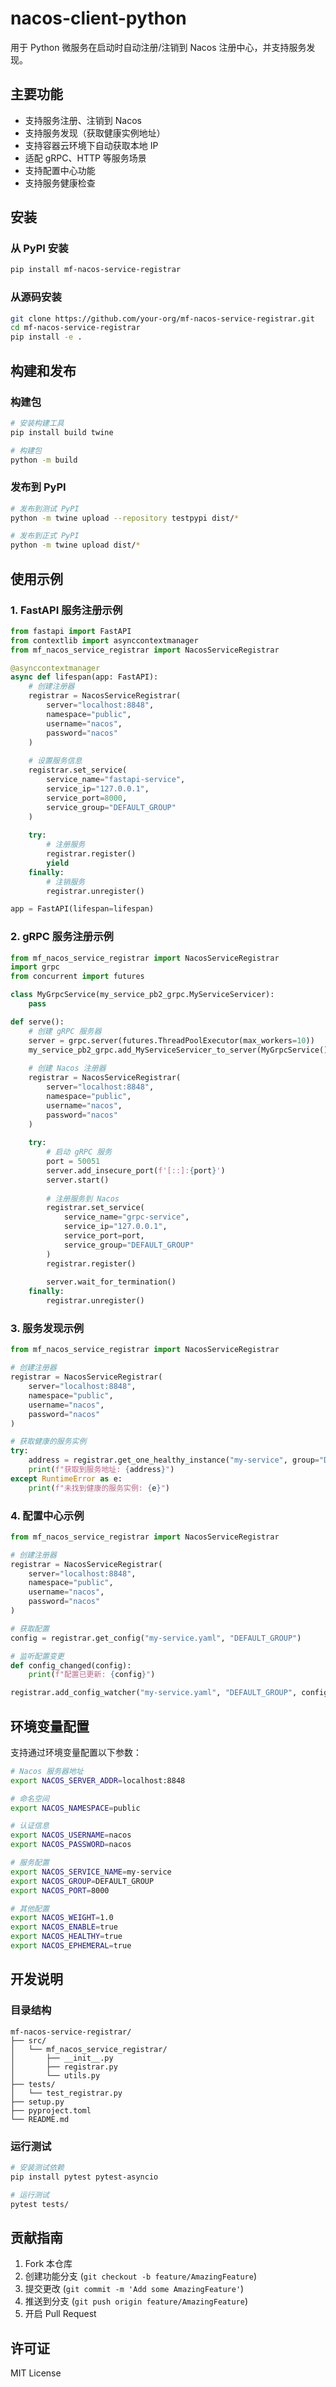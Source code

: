 # nacos-client-python

用于 Python 微服务在启动时自动注册/注销到 Nacos 注册中心，并支持服务发现。

## 主要功能
- 支持服务注册、注销到 Nacos
- 支持服务发现（获取健康实例地址）
- 支持容器云环境下自动获取本地 IP
- 适配 gRPC、HTTP 等服务场景
- 支持配置中心功能
- 支持服务健康检查

## 安装

### 从 PyPI 安装
```bash
pip install mf-nacos-service-registrar
```

### 从源码安装
```bash
git clone https://github.com/your-org/mf-nacos-service-registrar.git
cd mf-nacos-service-registrar
pip install -e .
```

## 构建和发布

### 构建包
```bash
# 安装构建工具
pip install build twine

# 构建包
python -m build
```

### 发布到 PyPI
```bash
# 发布到测试 PyPI
python -m twine upload --repository testpypi dist/*

# 发布到正式 PyPI
python -m twine upload dist/*
```

## 使用示例

### 1. FastAPI 服务注册示例
```python
from fastapi import FastAPI
from contextlib import asynccontextmanager
from mf_nacos_service_registrar import NacosServiceRegistrar

@asynccontextmanager
async def lifespan(app: FastAPI):
    # 创建注册器
    registrar = NacosServiceRegistrar(
        server="localhost:8848",
        namespace="public",
        username="nacos",
        password="nacos"
    )
    
    # 设置服务信息
    registrar.set_service(
        service_name="fastapi-service",
        service_ip="127.0.0.1",
        service_port=8000,
        service_group="DEFAULT_GROUP"
    )
    
    try:
        # 注册服务
        registrar.register()
        yield
    finally:
        # 注销服务
        registrar.unregister()

app = FastAPI(lifespan=lifespan)
```

### 2. gRPC 服务注册示例
```python
from mf_nacos_service_registrar import NacosServiceRegistrar
import grpc
from concurrent import futures

class MyGrpcService(my_service_pb2_grpc.MyServiceServicer):
    pass

def serve():
    # 创建 gRPC 服务器
    server = grpc.server(futures.ThreadPoolExecutor(max_workers=10))
    my_service_pb2_grpc.add_MyServiceServicer_to_server(MyGrpcService(), server)
    
    # 创建 Nacos 注册器
    registrar = NacosServiceRegistrar(
        server="localhost:8848",
        namespace="public",
        username="nacos",
        password="nacos"
    )
    
    try:
        # 启动 gRPC 服务
        port = 50051
        server.add_insecure_port(f'[::]:{port}')
        server.start()
        
        # 注册服务到 Nacos
        registrar.set_service(
            service_name="grpc-service",
            service_ip="127.0.0.1",
            service_port=port,
            service_group="DEFAULT_GROUP"
        )
        registrar.register()
        
        server.wait_for_termination()
    finally:
        registrar.unregister()
```

### 3. 服务发现示例
```python
from mf_nacos_service_registrar import NacosServiceRegistrar

# 创建注册器
registrar = NacosServiceRegistrar(
    server="localhost:8848",
    namespace="public",
    username="nacos",
    password="nacos"
)

# 获取健康的服务实例
try:
    address = registrar.get_one_healthy_instance("my-service", group="DEFAULT_GROUP")
    print(f"获取到服务地址: {address}")
except RuntimeError as e:
    print(f"未找到健康的服务实例: {e}")
```

### 4. 配置中心示例
```python
from mf_nacos_service_registrar import NacosServiceRegistrar

# 创建注册器
registrar = NacosServiceRegistrar(
    server="localhost:8848",
    namespace="public",
    username="nacos",
    password="nacos"
)

# 获取配置
config = registrar.get_config("my-service.yaml", "DEFAULT_GROUP")

# 监听配置变更
def config_changed(config):
    print(f"配置已更新: {config}")

registrar.add_config_watcher("my-service.yaml", "DEFAULT_GROUP", config_changed)
```

## 环境变量配置
支持通过环境变量配置以下参数：

```bash
# Nacos 服务器地址
export NACOS_SERVER_ADDR=localhost:8848

# 命名空间
export NACOS_NAMESPACE=public

# 认证信息
export NACOS_USERNAME=nacos
export NACOS_PASSWORD=nacos

# 服务配置
export NACOS_SERVICE_NAME=my-service
export NACOS_GROUP=DEFAULT_GROUP
export NACOS_PORT=8000

# 其他配置
export NACOS_WEIGHT=1.0
export NACOS_ENABLE=true
export NACOS_HEALTHY=true
export NACOS_EPHEMERAL=true
```

## 开发说明

### 目录结构
```
mf-nacos-service-registrar/
├── src/
│   └── mf_nacos_service_registrar/
│       ├── __init__.py
│       ├── registrar.py
│       └── utils.py
├── tests/
│   └── test_registrar.py
├── setup.py
├── pyproject.toml
└── README.md
```

### 运行测试
```bash
# 安装测试依赖
pip install pytest pytest-asyncio

# 运行测试
pytest tests/
```

## 贡献指南
1. Fork 本仓库
2. 创建功能分支 (`git checkout -b feature/AmazingFeature`)
3. 提交更改 (`git commit -m 'Add some AmazingFeature'`)
4. 推送到分支 (`git push origin feature/AmazingFeature`)
5. 开启 Pull Request

## 许可证
MIT License 